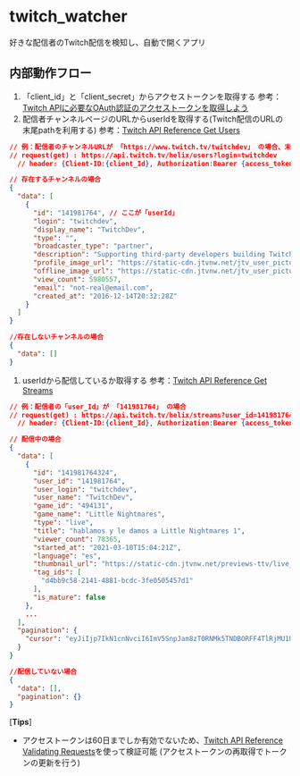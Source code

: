 # twitch_watcher
好きな配信者のTwitch配信を検知し、自動で開くアプリ

## 内部動作フロー
1. 「client_id」と「client_secret」からアクセストークンを取得する
  参考：[Twitch APIに必要なOAuth認証のアクセストークンを取得しよう](https://qiita.com/pasta04/items/2ff86692d20891b65905)
1. 配信者チャンネルページのURLからuserIdを取得する(Twitch配信のURLの末尾pathを利用する)
  参考：[Twitch API Reference Get Users](https://dev.twitch.tv/docs/api/reference#get-users)
  ```json
  // 例：配信者のチャンネルURLが 「https://www.twitch.tv/twitchdev」 の場合、末尾の「twitchdev」を利用する
  // request(get) : https://api.twitch.tv/helix/users?login=twitchdev
    // header: {Client-ID:{client_Id}, Authorization:Bearer {access_token}}

  // 存在するチャンネルの場合
  {
    "data": [
      {
        "id": "141981764", // ここが「userId」
        "login": "twitchdev",
        "display_name": "TwitchDev",
        "type": "",
        "broadcaster_type": "partner",
        "description": "Supporting third-party developers building Twitch integrations from chatbots to game integrations.",
        "profile_image_url": "https://static-cdn.jtvnw.net/jtv_user_pictures/8a6381c7-d0c0-4576-b179-38bd5ce1d6af-profile_image-300x300.png",
        "offline_image_url": "https://static-cdn.jtvnw.net/jtv_user_pictures/3f13ab61-ec78-4fe6-8481-8682cb3b0ac2-channel_offline_image-1920x1080.png",
        "view_count": 5980557,
        "email": "not-real@email.com",
        "created_at": "2016-12-14T20:32:28Z"
      }
    ]
  }

  //存在しないチャンネルの場合
  {
    "data": []
  }
  ```
1. userIdから配信しているか取得する
  参考：[Twitch API Reference Get Streams](https://dev.twitch.tv/docs/api/reference#get-streams)
  ```json
  // 例：配信者の「user_Id」が 「141981764」 の場合
  // request(get) : https://api.twitch.tv/helix/streams?user_id=141981764
    // header: {Client-ID:{client_Id}, Authorization:Bearer {access_token}}

  // 配信中の場合
  {
    "data": [
      {
        "id": "141981764324",
        "user_id": "141981764",
        "user_login": "twitchdev",
        "user_name": "TwitchDev",
        "game_id": "494131",
        "game_name": "Little Nightmares",
        "type": "live",
        "title": "hablamos y le damos a Little Nightmares 1",
        "viewer_count": 78365,
        "started_at": "2021-03-10T15:04:21Z",
        "language": "es",
        "thumbnail_url": "https://static-cdn.jtvnw.net/previews-ttv/live_user_auronplay-{width}x{height}.jpg",
        "tag_ids": [
          "d4bb9c58-2141-4881-bcdc-3fe0505457d1"
        ],
        "is_mature": false
      },
      ...
    ],
    "pagination": {
      "cursor": "eyJiIjp7IkN1cnNvciI6ImV5SnpJam8zT0RNMk5TNDBORFF4TlRjMU1UY3hOU3dpWkNJNlptRnNjMlVzSW5RaU9uUnlkV1Y5In0sImEiOnsiQ3Vyc29yIjoiZXlKeklqb3hOVGs0TkM0MU56RXhNekExTVRZNU1ESXNJbVFpT21aaGJITmxMQ0owSWpwMGNuVmxmUT09In19"
    }
  }

  //配信していない場合
  {
    "data": [],
    "pagination": {}
  }
  ```

[**Tips**]
- アクセストークンは60日までしか有効でないため、[Twitch API Reference Validating Requests](https://dev.twitch.tv/docs/authentication#validating-requests)を使って検証可能
(アクセストークンの再取得でトークンの更新を行う)